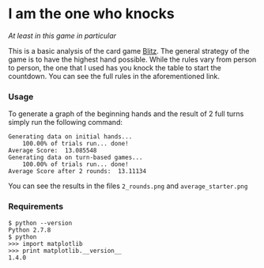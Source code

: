 # I am the one who knocks
*At least in this game in particular*

This is a basic analysis of the card game [Blitz](https://en.wikipedia.org/wiki/Thirty-one_(card_game)). The general strategy of the game is to have the highest hand possible. While the rules vary from person to person, the one that I used has you knock the table to start the countdown. You can see the full rules in the aforementioned link.

### Usage
To generate a graph of the beginning hands and the result of 2 full turns simply run the following command:

```
Generating data on initial hands...
	100.00% of trials run... done!
Average Score:  13.085548
Generating data on turn-based games...
	100.00% of trials run... done!
Average Score after 2 rounds:  13.11134
```

You can see the results in the files `2_rounds.png` and `average_starter.png`

### Requirements
```
$ python --version
Python 2.7.8
$ python
>>> import matplotlib
>>> print matplotlib.__version__
1.4.0
```
